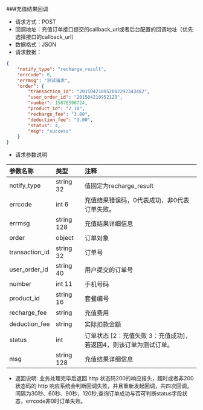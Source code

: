 ###充值结果回调
* 请求方式：POST
* 回调地址：充值订单接口提交的callback_url或者后台配置的回调地址（优先选择接口的callback_url）
* 数据格式：JSON
* 请求数据：

```json
{
    "notify_type": "recharge_result",
    "errcode": 0,
    "errmsg": "测试请求",
    "order": {
        "transaction_id": "201504210952082292343482",
        "user_order_id": "201504210952123",
        "number": 15876598724,
        "product_id": "2_10",
        "recharge_fee": "3.00",
        "deduction_fee": "3.00",
        "status": 4,
        "msg": "success"
    }
}
```

* 请求参数说明

参数名称|类型|注释
:------------|:------------|:------------
notify_type|string 32|值固定为recharge_result
errcode|int 6|充值结果错误码，0代表成功，非0代表订单失败。
errmsg|string 128|充值结果详细信息
order|object|订单对象
transaction_id|string 32|订单号
user_order_id|string 40|用户提交的订单号
number|int 11|手机号码
product_id|string 16|套餐编号
recharge_fee|string|充值费用
deduction_fee|string|实际扣款金额
status|int|订单状态 [2：充值失败 3：充值成功]，若返回4，则该订单为测试订单。
msg|string 128|充值结果详细信息

* 返回说明:
业务处理完毕后返回 http 状态码200的响应报头，超时或者非200状态码的 http 响应系统会判断回调失败，并且重新发起回调，共四次回调，间隔为30秒、60秒、90秒，120秒,查询订单成功与否可判断status字段状态，errcode非0时订单失败。
